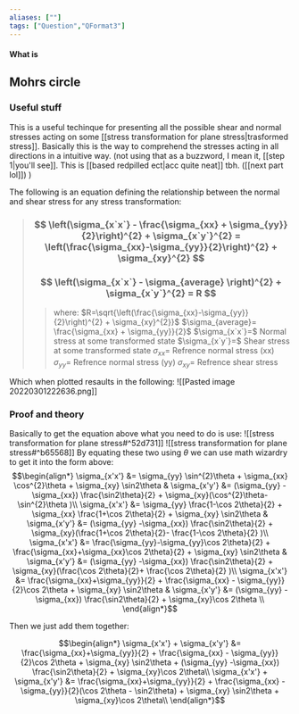 ```yaml
---
aliases: [""]
tags: ["Question","QFormat3"]
---
```


#### What is
## Mohrs circle
### Useful stuff
This is a useful techinque for presenting all the possible shear and normal stresses acting on some [[stress transformation for plane stress|trasformed stress]]. Basically this is the way to comprehend the stresses acting in all directions in a intuitive way. (not using that as a buzzword, I mean it, [[step 1|you'll see]]. This is [[based redpilled ect|acc quite neat]] tbh. ([[next part lol]]) )

The following is an equation defining the relationship between the normal and shear stress for any stress transformation:

> ### $$ \left(\sigma_{x`x`} - \frac{\sigma_{xx} + \sigma_{yy}}{2}\right)^{2} + \sigma_{x`y`}^{2} = \left(\frac{\sigma_{xx}-\sigma_{yy}}{2}\right)^{2} + \sigma_{xy}^{2} $$ 
> ### $$ \left(\sigma_{x`x`} - \sigma_{average} \right)^{2} + \sigma_{x`y`}^{2} = R $$ 
>> where:
>> $R=\sqrt{\left(\frac{\sigma_{xx}-\sigma_{yy}}{2}\right)^{2} + \sigma_{xy}^{2}}$ 
>> $\sigma_{average}= \frac{\sigma_{xx} + \sigma_{yy}}{2}$
>> $\sigma_{x`x`}=$ Normal stress at some transformed state
>> $\sigma_{x`y`}=$ Shear stress at some transformed state
>> $\sigma_{xx}=$ Refrence normal stress (xx)
>> $\sigma_{yy}=$ Refrence normal stress (yy)
>> $\sigma_{xy}=$ Refrence shear stress

Which when plotted resaults in the following:
![[Pasted image 20220301222636.png]]

### Proof and theory
Basically to get the equation above what you need to do is use:
![[stress transformation for plane stress#^52d731]]
![[stress transformation for plane stress#^b65568]]
By equating these two using $\theta$ we can use math wizardry to get it into the form above:
$$\begin{align*}
\sigma_{x'x'} &= \sigma_{yy} \sin^{2}\theta + \sigma_{xx} \cos^{2}\theta + \sigma_{xy} \sin2\theta & \sigma_{x'y'} &= (\sigma_{yy} -\sigma_{xx}) \frac{\sin2\theta}{2}  + \sigma_{xy}(\cos^{2}\theta- \sin^{2}\theta )\\
\sigma_{x'x'} &= \sigma_{yy} \frac{1-\cos 2\theta}{2} + \sigma_{xx} \frac{1+\cos 2\theta}{2} + \sigma_{xy} \sin2\theta & \sigma_{x'y'} &= (\sigma_{yy} -\sigma_{xx}) \frac{\sin2\theta}{2}  + \sigma_{xy}(\frac{1+\cos 2\theta}{2}- \frac{1-\cos 2\theta}{2} )\\
\sigma_{x'x'} &=  \frac{\sigma_{yy}-\sigma_{yy}\cos 2\theta}{2} + \frac{\sigma_{xx}+\sigma_{xx}\cos 2\theta}{2} + \sigma_{xy} \sin2\theta & 
\sigma_{x'y'} &= (\sigma_{yy} -\sigma_{xx}) \frac{\sin2\theta}{2}  + \sigma_{xy}(\frac{\cos 2\theta}{2}+ \frac{\cos 2\theta}{2} )\\
\sigma_{x'x'} &=  \frac{\sigma_{xx}+\sigma_{yy}}{2} + \frac{\sigma_{xx} - \sigma_{yy}}{2}\cos 2\theta + \sigma_{xy} \sin2\theta & 
\sigma_{x'y'} &= (\sigma_{yy} -\sigma_{xx}) \frac{\sin2\theta}{2}  + \sigma_{xy}\cos 2\theta \\
\end{align*}$$

Then we just add them together:

$$\begin{align*}
\sigma_{x'x'} + \sigma_{x'y'} &=  \frac{\sigma_{xx}+\sigma_{yy}}{2} + \frac{\sigma_{xx} - \sigma_{yy}}{2}\cos 2\theta + \sigma_{xy} \sin2\theta + (\sigma_{yy} -\sigma_{xx}) \frac{\sin2\theta}{2}  + \sigma_{xy}\cos 2\theta\\
\sigma_{x'x'} + \sigma_{x'y'} &=  \frac{\sigma_{xx}+\sigma_{yy}}{2} + \frac{\sigma_{xx} - \sigma_{yy}}{2}(\cos 2\theta - \sin2\theta) + \sigma_{xy} \sin2\theta   + \sigma_{xy}\cos 2\theta\\
\end{align*}$$